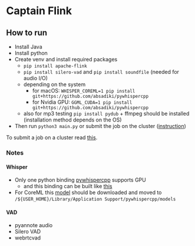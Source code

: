 # Captain Flink

## How to run
- Install Java
- Install python
- Create venv and install required packages
  - `pip install apache-flink`
  - `pip install silero-vad` and `pip install soundfile` (needed for audio I/O)
  - depending on the system
    - for macOS: `WHISPER_COREML=1 pip install git+https://github.com/absadiki/pywhispercpp`
    - for Nvidia GPU: `GGML_CUDA=1 pip install git+https://github.com/absadiki/pywhispercpp`
  - also for mp3 testing `pip install pydub` + ffmpeg should be installed (installation method depends on the OS)
- Then run `python3 main.py` or submit the job on the cluster ([instruction](https://nightlies.apache.org/flink/flink-docs-master/docs/deployment/cli/#submitting-pyflink-jobs))

To submit a job on a cluster read [this](https://nightlies.apache.org/flink/flink-docs-release-1.20/docs/deployment/cli/).

### Notes
#### Whisper
- Only one python binding [pywhispercpp](https://github.com/absadiki/pywhispercpp) supports GPU
  - and this binding can be built like [this](https://github.com/ggerganov/whisper.cpp/issues/9#issuecomment-2162975700)
- For CoreML this [model](https://huggingface.co/ggerganov/whisper.cpp/blob/main/ggml-base.en-encoder.mlmodelc.zip) should be downloaded and moved to `/${USER_HOME}/Library/Application Support/pywhispercpp/models`

#### VAD
- pyannote audio
- Silero VAD
- webrtcvad
